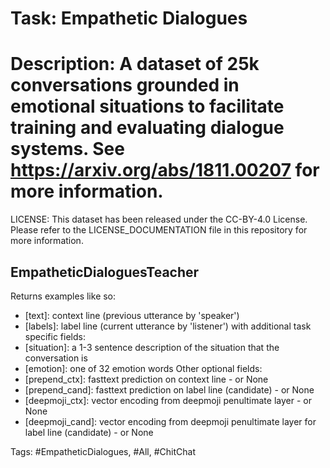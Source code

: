 Task: Empathetic Dialogues
===========================
Description: A dataset of 25k conversations grounded in emotional situations to facilitate training and evaluating dialogue systems. See https://arxiv.org/abs/1811.00207 for more information. 
=========================== 

LICENSE: This dataset has been released under the CC-BY-4.0 License. Please
refer to the LICENSE_DOCUMENTATION file in this repository for more
information.

## EmpatheticDialoguesTeacher
Returns examples like so: 
- [text]:  context line (previous utterance by 'speaker') 
- [labels]: label line  (current utterance by 'listener') 
with additional task specific fields: 
- [situation]: a 1-3 sentence description of the situation that the conversation is 
- [emotion]: one of 32 emotion words 
Other optional fields: 
- [prepend_ctx]: fasttext prediction on context line - or None 
- [prepend_cand]: fasttext prediction on label line (candidate) - or None 
- [deepmoji_ctx]: vector encoding from deepmoji penultimate layer - or None 
- [deepmoji_cand]: vector encoding from deepmoji penultimate layer for label line (candidate) - or None

Tags: #EmpatheticDialogues, #All, #ChitChat
